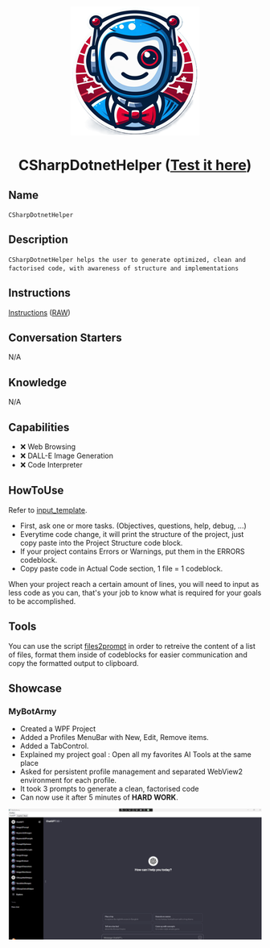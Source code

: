 <div align="center">

![Logo](../../../media/mygpts_logo256.png)

# CSharpDotnetHelper ([Test it here](https://chat.openai.com/g/g-dnsubcd19-csharpdotnethelper))

</div>

## Name

`CSharpDotnetHelper`

## Description

`CSharpDotnetHelper helps the user to generate optimized, clean and factorised code, with awareness of structure and implementations`

## Instructions

[Instructions](https://github.com/innovatodev/MyGPTs/blob/main/GPTs/Code/CSharpDotnetHelper/Instructions.md)
([RAW](https://github.com/innovatodev/MyGPTs/raw/main/GPTs/Code/CSharpDotnetHelper/Instructions.md))

## Conversation Starters

N/A

## Knowledge

N/A

## Capabilities

- ❌ Web Browsing
- ❌ DALL-E Image Generation
- ❌ Code Interpreter

## HowToUse

Refer to [input_template](https://github.com/innovatodev/MyGPTs/raw/main/GPTs/Code/CSharpDotnetHelper/input_template.txt).

- First, ask one or more tasks. (Objectives, questions, help, debug, ...)
- Everytime code change, it will print the structure of the project, just copy paste into the Project Structure code block.
- If your project contains Errors or Warnings, put them in the ERRORS codeblock.
- Copy paste code in Actual Code section, 1 file = 1 codeblock.

When your project reach a certain amount of lines, you will need to input as less code as you can, that's your job to know what is required for your goals to be accomplished.

## Tools

You can use the script [files2prompt](https://github.com/innovatodev/MyGPTs/raw/main/GPTs/Tools/files2prompt) in order to retreive the content of a list of files, format them inside of codeblocks for easier communication and copy the formatted output to clipboard.

## Showcase

### MyBotArmy

- Created a WPF Project
- Added a Profiles MenuBar with New, Edit, Remove items.
- Added a TabControl.
- Explained my project goal : Open all my favorites AI Tools at the same place
- Asked for persistent profile management and separated WebView2 environment for each profile.
- It took 3 prompts to generate a clean, factorised code
- Can now use it after 5 minutes of **HARD WORK**.

<div align="center">

![Logo](./media/CSharpDotnetHelper_Showcase1.gif)

</div>
